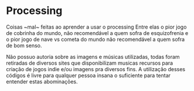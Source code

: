 # Processing
Coisas ~mal~ feitas ao aprender a usar o processing
Entre elas o pior jogo de cobrinha do mundo, não recomendável a quem sofra de esquizofrenia e o pior jogo de nave vs cometa do mundo não recomendável a quem sofra de bom senso.

Não possuo autoria sobre as imagens e músicas utilizadas, todas foram retiradas de diversos sites que disponibilizam musicas recursos para criação de jogos indie e/ou imagens pra diversos fins.
A utilização desses códigos é livre para qualquer pessoa insana o suficiente para tentar entender estas abominações.
